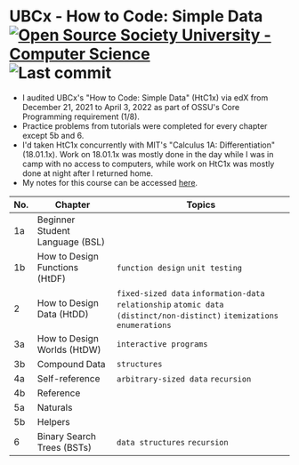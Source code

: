 # UBCx - How to Code: Simple Data [![Open Source Society University - Computer Science](https://img.shields.io/badge/OSSU-computer--science-blue.svg)](https://github.com/ossu/computer-science) ![Last commit](https://img.shields.io/github/last-commit/ozervesh/UBCx-HtCx)

* I audited UBCx's "How to Code: Simple Data" (HtC1x) via edX from December 21, 2021 to April 3, 2022 as part of OSSU's Core Programming requirement (1/8).
* Practice problems from tutorials were completed for every chapter except 5b and 6.
* I'd taken HtC1x concurrently with MIT's "Calculus 1A: Differentiation" (18.01.1x). Work on 18.01.1x was mostly done in the day while I was in camp with no access to computers, while work on HtC1x was mostly done at night after I returned home.
* My notes for this course can be accessed [here](https://ozervesh.notion.site/How-to-Code-Simple-Data-2e49d8ffe2e24b4a90c3df248447e9e0).


| No. | Chapter                         |Topics                                                    |
|-----|---------------------------------|----------------------------------------------------------| 
|1a   |Beginner Student Language (BSL)  |                                                          |
|1b   |How to Design Functions (HtDF)   |`function design` `unit testing`                          |
|2    |How to Design Data (HtDD)        |`fixed-sized data` `information-data relationship` `atomic data (distinct/non-distinct)` `itemizations` `enumerations` |
|3a   |How to Design Worlds (HtDW)      |`interactive programs`                                    |
|3b   |Compound Data                    |`structures`                                              |
|4a   |Self-reference                   |`arbitrary-sized data` `recursion`                        |
|4b   |Reference                        |                                                          |
|5a   |Naturals                         |                                                          |
|5b   |Helpers                          |                                                          |
|6    |Binary Search Trees (BSTs)       |`data structures` `recursion`                             |


